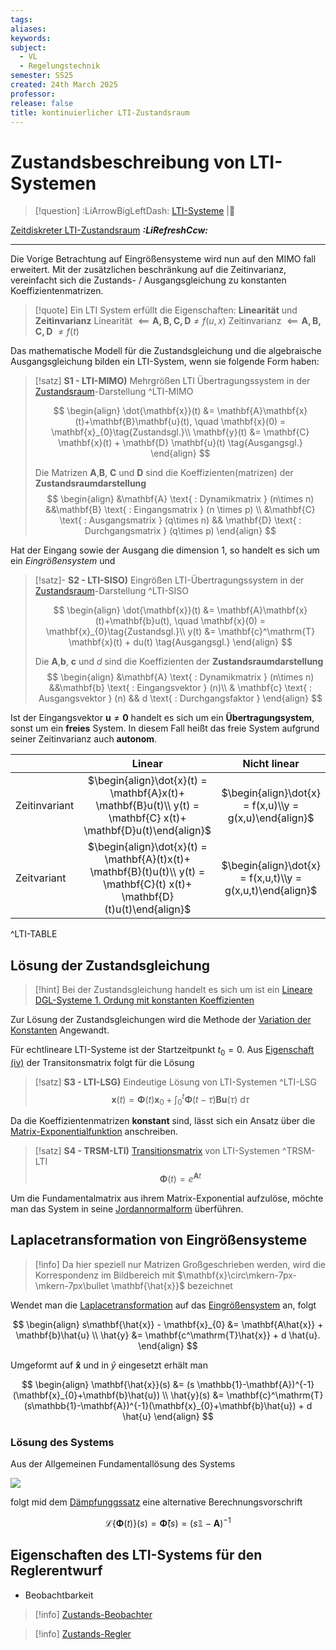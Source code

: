 ```yaml
---
tags: 
aliases: 
keywords: 
subject:
  - VL
  - Regelungstechnik
semester: SS25
created: 24th March 2025
professor: 
release: false
title: kontinuierlicher LTI-Zustandsraum
---
```

 

# Zustandsbeschreibung von LTI-Systemen

> [!question] :LiArrowBigLeftDash: [LTI-Systeme](LTI-Systeme.md) |📍

[Zeitdiskreter LTI-Zustandsraum](Zeitdiskreter%20LTI-Zustandsraum.md) ***:LiRefreshCcw:***

---

Die Vorige Betrachtung auf Eingrößensysteme wird nun auf den MIMO fall erweitert. Mit der zusätzlichen beschränkung auf die Zeitinvarianz, vereinfacht sich die Zustands- / Ausgangsgleichung zu konstanten Koeffizientenmatrizen. 

> [!quote] Ein LTI System erfüllt die Eigenschaften: **Linearität** und **Zeitinvarianz**
>  Linearität $\impliedby \mathbf{A,B,C,D} \neq f(u,x)$
> Zeitinvarianz $\impliedby \mathbf{A,B,C,D}$ $\neq f(t)$

Das mathematische Modell für die Zustandsgleichung und die algebraische Ausgangsgleichung bilden ein LTI-System, wenn sie folgende Form haben:

> [!satz] **S1 - LTI-MIMO)** Mehrgrößen LTI Übertragungssystem in der [Zustandsraum](Zustandsbeschreibung.md#^ZSGR)-Darstellung ^LTI-MIMO
> 
>  $$
> \begin{align}
> \dot{\mathbf{x}}(t) &= \mathbf{A}\mathbf{x}(t)+\mathbf{B}\mathbf{u}(t), \quad \mathbf{x}(0) = \mathbf{x}_{0}\tag{Zustandsgl.}\\
> \mathbf{y}(t) &= \mathbf{C} \mathbf{x}(t) + \mathbf{D} \mathbf{u}(t) \tag{Ausgangsgl.}
> \end{align}
> $$
> 
> Die Matrizen $\mathbf{A}$,$\mathbf{B}$, $\mathbf{C}$ und $\mathbf{D}$ sind die Koeffizienten(matrizen) der **Zustandsraumdarstellung** 
> $$
> \begin{align}
> &\mathbf{A} \text{ : Dynamikmatrix } (n\times n)
> &&\mathbf{B} \text{ : Eingangsmatrix } (n \times p) \\
> &\mathbf{C} \text{ : Ausgangsmatrix } (q\times n) && \mathbf{D} \text{ : Durchgangsmatrix } (q\times p)
> \end{align}
> $$

Hat der Eingang sowie der Ausgang die dimension $1$, so handelt es sich um ein *Eingrößensystem* und 

> [!satz]- **S2 - LTI-SISO)** Eingrößen LTI-Übertragungssystem in der [Zustandsraum](Zustandsbeschreibung.md#^ZSGR)-Darstellung ^LTI-SISO
> 
>  $$
> \begin{align}
> \dot{\mathbf{x}}(t) &= \mathbf{A}\mathbf{x}(t)+\mathbf{b}u(t), \quad \mathbf{x}(0) = \mathbf{x}_{0}\tag{Zustandsgl.}\\
> y(t) &= \mathbf{c}^\mathrm{T} \mathbf{x}(t) + du(t) \tag{Ausgangsgl.}
> \end{align}
> $$
> 
> Die $\mathbf{A}$,$\mathbf{b}$, $\mathbf{c}$ und $d$ sind die Koeffizienten der **Zustandsraumdarstellung** 
> $$
> \begin{align}
> &\mathbf{A} \text{ : Dynamikmatrix } (n\times n)
> &&\mathbf{b} \text{ : Eingangsvektor } (n)\\
> & \mathbf{c} \text{ : Ausgangsvektor } (n) && d \text{ : Durchgangsfaktor } 
> \end{align}
> $$


Ist der Eingangsvektor $\mathbf{u} \neq \mathbf{0}$ handelt es sich um ein **Übertragungsystem**, sonst um ein **freies** System. In diesem Fall heißt das freie System aufgrund seiner Zeitinvarianz auch **autonom**.

|               | Linear                                                                                                                     | Nicht linear                                               |
| :------------ | :--------------------------------------------------------------------------------------------------------------------------: | :----------------------------------------------------------: |
| Zeitinvariant | $\begin{align}\dot{x}(t) = \mathbf{A}x(t)+ \mathbf{B}u(t)\\ y(t) = \mathbf{C} x(t)+ \mathbf{D}u(t)\end{align}$             | $\begin{align}\dot{x} = f(x,u)\\y = g(x,u)\end{align}$     |
| Zeitvariant   | $\begin{align}\dot{x}(t) = \mathbf{A}(t)x(t)+ \mathbf{B}(t)u(t)\\ y(t) = \mathbf{C}(t) x(t)+ \mathbf{D}(t)u(t)\end{align}$ | $\begin{align}\dot{x} = f(x,u,t)\\y = g(x,u,t)\end{align}$ |

^LTI-TABLE

## Lösung der Zustandsgleichung

> [!hint] Bei der Zustandsgleichung handelt es sich um ist ein [Lineare DGL-Systeme 1. Ordung mit konstanten Koeffizienten](../Mathematik/Analysis/Lineare%20DGL-Systeme%201.%20Ordung%20mit%20konstanten%20Koeffizienten.md)

Zur Lösung der Zustandsgleichungen wird die Methode der [Variation der Konstanten](../Mathematik/Analysis/Variation%20der%20Konstanten.md#^VARK) Angewandt.

Für echtlineare LTI-Systeme ist der Startzeitpunkt $t_{0}=0$. Aus [Eigenschaft (iv)](../Mathematik/Analysis/Fundamentalmatrix.md#^TRSM-Eigenschaften) der Transitonsmatrix folgt für die Lösung

> [!satz] **S3 - LTI-LSG)** Eindeutige Lösung von LTI-Systemen ^LTI-LSG
> $$
> \mathbf{x}(t)=\mathbf{\Phi}(t)\mathbf{x}_0+\int_{0}^t \mathbf{\Phi}(t-\tau) \mathbf{Bu}(\tau) \mathrm{~d}\tau 
> $$

Da die Koeffizientenmatrizen **konstant** sind, lässt sich ein Ansatz über die [Matrix-Exponentialfunktion](../Mathematik/Analysis/Matrix-Exponentialfunktion.md) anschreiben.

> [!satz] **S4 - TRSM-LTI)** [Transitionsmatrix](../Mathematik/Analysis/Fundamentalmatrix.md) von LTI-Systemen ^TRSM-LTI
> $$ \mathbf{\Phi}(t) = e^{ \mathbf{A}t } $$

Um die Fundamentalmatrix aus ihrem Matrix-Exponential aufzulöse, möchte man das System in seine [Jordannormalform](../Mathematik/Algebra/Jordannormalform.md) überführen.

## Laplacetransformation von Eingrößensysteme

> [!info] Da hier speziell nur Matrizen Großgeschrieben werden,
> wird die Korrespondenz im Bildbereich mit $\mathbf{x}\circ\mkern-7px-\mkern-7px\bullet \mathbf{\hat{x}}$ bezeichnet

Wendet man die [Laplacetransformation](Laplacetransformation.md) auf das [Eingrößensystem](#^LTI-SISO) an, folgt

$$
\begin{align}
s\mathbf{\hat{x}} - \mathbf{x}_{0} &= \mathbf{A\hat{x}} + \mathbf{b}\hat{u}  \\
\hat{y} &= \mathbf{c^\mathrm{T}\hat{x}} + d \hat{u}.
\end{align}
$$

Umgeformt auf $\mathbf{\hat{x}}$ und in $\hat{y}$ eingesetzt erhält man

$$
\begin{align}
\mathbf{\hat{x}}(s) &= (s \mathbb{1}-\mathbf{A})^{-1}(\mathbf{x}_{0}+\mathbf{b}\hat{u}) \\
\hat{y}(s) &= \mathbf{c}^\mathrm{T}(s\mathbb{1}-\mathbf{A})^{-1}(\mathbf{x}_{0}+\mathbf{b}\hat{u}) + d \hat{u}
\end{align}
$$

### Lösung des Systems

Aus der Allgemeinen Fundamentallösung des Systems 

![](Kontinuierlicher%20LTI-Zustandsraum.md#^TRSM-LTI)

folgt mid dem [Dämpfunggssatz](Laplacetransformation.md#^LAPK) eine alternative Berechnungsvorschrift

$$
\mathcal{L}\left\{ \mathbf{\Phi}(t) \right\} (s) = \mathbf{\hat{\Phi}}(s) = (s\mathbb{1}-\mathbf{A})^{-1}
$$

## Eigenschaften des LTI-Systems für den Reglerentwurf

- Beobachtbarkeit

> [!info] [Zustands-Beobachter](Zustandsbeobachter.md)

> [!info] [Zustands-Regler](Zustandsregeler.md) 